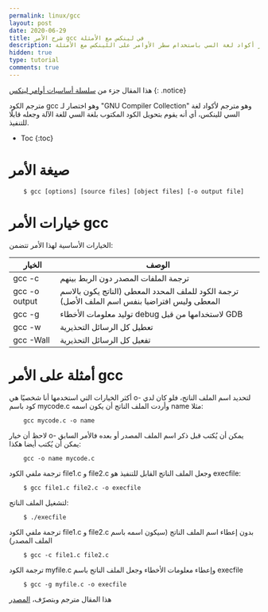 ```yaml
---
permalink: linux/gcc
layout: post
date: 2020-06-29
title: شرح الأمر gcc في لينكس مع الأمثلة
description: شرح كيفية تفسير أكواد لغة السي باستخدام سطر الأوامر على اللينكس مع الأمثلة
hidden: true
type: tutorial
comments: true
---
```




هذا المقال جزء من [سلسلة أساسيات أوامر لينكس](/linux/intro)
{: .notice}

مترجم الكود gcc وهو اختصار لـ "GNU Compiler Collection" وهو مترجم ﻷكواد لغة السي للينكس، أي أنه يقوم بتحويل الكود المكتوب بلغة السي للغة الآلة وجعله قابلًا للتنفيذ.

* Toc
{:toc}

# صيغة الأمر

        $ gcc [options] [source files] [object files] [-o output file]

# خيارات الأمر gcc

الخيارات الأساسية لهذا الأمر تتضمن:

| الخيار | الوصف
| --- | ---
| gcc -c| ترجمة الملفات المصدر دون الربط بينهم
| gcc -o output| ترجمة الكود للملف المحدد المعطى (الناتج يكون بالاسم المعطى وليس افتراضيا بنفس اسم الملف الأصل)
| gcc -g| توليد معلومات الأخطاء debug لاستخدامها من قبل GDB
| gcc -w| تعطيل كل الرسائل التحذيرية
| gcc -Wall| تفعيل كل الرسائل التحذيرية


# أمثلة على الأمر gcc

أكثر الخيارات التي استخدمها أنا شخصيًا هي o- لتحديد اسم الملف الناتج، فلو كان لدي كود باسم mycode.c وأردت الملف الناتج أن يكون اسمه name مثلا:

        gcc mycode.c -o name

لاحظ أن خيار o- يمكن أن يُكتب قبل ذكر اسم الملف المصدر أو بعده فالأمر السابق يمكن أن يُكتب أيضا هكذا:

        gcc -o name mycode.c


ترجمة ملفي الكود file1.c و file2.c وجعل الملف الناتج القابل للتنفيذ هو execfile:

        $ gcc file1.c file2.c -o execfile

لتشغيل الملف الناتج:

        $ ./execfile

ترجمة ملفي الكود file1.c و file2.c بدون إعطاء اسم الملف الناتج (سيكون اسمه باسم الملف المصدر)

        $ gcc -c file1.c file2.c

ترجمة الكود myfile.c وإعطاء معلومات الأخطاء وجعل الملف الناتج باسم execfile

        $ gcc -g myfile.c -o execfile




هذا المقال مترجم وبتصرّف، [المصدر](https://www.rapidtables.com/code/linux/gcc.html)


